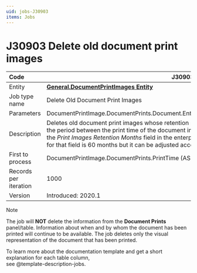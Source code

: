 ```yaml
---
uid: jobs-J30903
items: Jobs
---
```


# J30903 Deletе old document print images

| Code                  | J30903                                                       |
| :-------------------- | ------------------------------------------------------------ |
| Entity                | **[General.DocumentPrintImages Entity](https://docs.erp.net/model/entities/General.DocumentPrintImages.html)**                                 |
| Job type name         | Deletе Old Document Print Images                             |
| Parameters            | DocumentPrintImage.DocumentPrints.Document.EnterpriseCompany.PrintImagesRetentionMonths |
| Description           | Deletes old document print images whose retention period has expired. Expiration occurs when the period between the print time of the document image and today is larger than the period set in the *Print Images Retention Months* field in the enterprise company's definition. The default value for that field is 60 months but it can be adjusted according to the company's needs. |
| First to process      | DocumentPrintImage.DocumentPrints.PrintTime (ASC)            |
| Records per iteration | 1000                                                         |
| Version               | Introduced: 2020.1                                           |

> [!Note]
> 
> The job will **NOT** delete the information from the **Document Prints** panel/table. Information about when and by whom the document has been printed will continue to be available. The job deletes only the visual representation of the document that has been printed.

To learn more about the documentation template and get a short explanation for each table column, <br> see @template-description-jobs.
